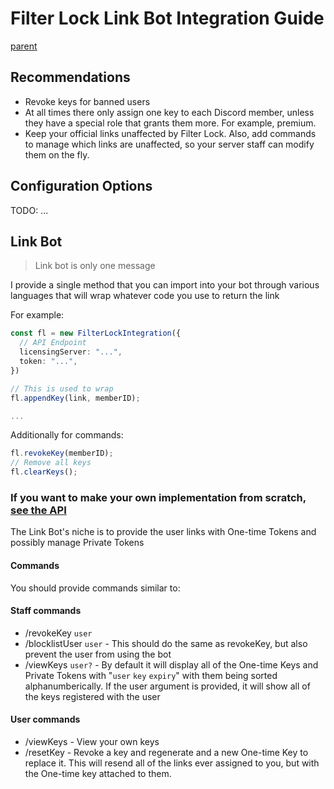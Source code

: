 # Filter Lock Link Bot Integration Guide

[parent](../README.md)

## Recommendations

- Revoke keys for banned users
- At all times there only assign one key to each Discord member, unless they have a special role that grants them more. For example, premium.
- Keep your official links unaffected by Filter Lock. Also, add commands to manage which links are unaffected, so your server staff can modify them on the fly.

## Configuration Options

TODO: ...

## Link Bot

> Link bot is only one message

I provide a single method that you can import into your bot through various languages that will wrap whatever code you use to return the link

For example:

```ts
const fl = new FilterLockIntegration({
  // API Endpoint
  licensingServer: "...",
  token: "...",
})

// This is used to wrap
fl.appendKey(link, memberID);

...
```

Additionally for commands:

```ts
fl.revokeKey(memberID);
// Remove all keys
fl.clearKeys();
```

### If you want to make your own implementation from scratch, [see the API](./For%20devs/API%20Endpoints.md)

The Link Bot's niche is to provide the user links with One-time Tokens and possibly manage Private Tokens

#### Commands

You should provide commands similar to:

#### Staff commands

- /revokeKey `user`
- /blocklistUser `user` - This should do the same as revokeKey, but also prevent the user from using the bot
- /viewKeys `user?` - By default it will display all of the One-time Keys and Private Tokens with "`user` `key` `expiry`" with them being sorted alphanumberically. If the user argument is provided, it will show all of the keys registered with the user

#### User commands

- /viewKeys - View your own keys
- /resetKey - Revoke a key and regenerate and a new One-time Key to replace it. This will resend all of the links ever assigned to you, but with the One-time key attached to them.
